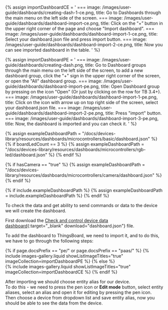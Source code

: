 
{% assign importDashboardCE = '
    ===
        image: /images/user-guide/dashboards/creating-dash-1-ce.png,
        title: Go to Dashboards through the main menu on the left side of the screen.
    ===
        image: /images/user-guide/dashboards/dashboard-import-ce.png,
        title: Click on the “+” button in the upper right corner of the page and choose "Import dashboard".
    ===
        image: /images/user-guide/dashboards/dashboard-import-1-ce.png,
        title: Select your dashboard.json file and press import button. 
    ===
        image: /images/user-guide/dashboards/dashboard-import-2-ce.png,
        title: Now you can see imported dashboard in the table.
'
%}

{% assign importDashboardPE = '
    ===
        image: /images/user-guide/dashboards/creating-dash.png,
        title: Go to Dashboard groups through the main menu on the left side of the screen, to add a new dashboard group, click the "+" sign in the upper right corner of the screen, or open the "All" dashboard group.
    ===
        image: /images/user-guide/dashboards/dashboard-import-pe.png,
        title: Open Dashboard group by pressing on the icon "Open" (Or just by clicking on the row for TB 3.4+).
    ===
        image: /images/user-guide/dashboards/dashboard-import-1-pe.png,
        title: Click on the icon with arrow up on top right side of the screen, select your dashboard.json file.
    ===
        image: /images/user-guide/dashboards/dashboard-import-2-pe.png,
        title: Press "import" button.
    ===
        image: /images/user-guide/dashboards/dashboard-import-3-pe.png,
        title: Now, the dashboard is imported and you can check it.
'
%}

{% assign exampleDashboardPath = "/docs/devices-library/resources/dashboards/microcontrollers/basic/dashboard.json" %}
{% if boardLedCount == 3 %}
{% assign exampleDashboardPath = "/docs/devices-library/resources/dashboards/microcontrollers/rgb-led/dashboard.json" %}
{% endif %}

{% if hasCamera == "true" %}
{% assign exampleDashboardPath = "/docs/devices-library/resources/dashboards/microcontrollers/camera/dashboard.json" %}
{% endif %}

{% if include.exampleDashboardPath %}
{% assign exampleDashboardPath = include.exampleDashboardPath %}
{% endif %}

To check the data and get ability to send commands or data to the device we will create the dashboard.

First download the [Check and control device data dashboard]({{exampleDashboardPath}}){:target="_blank" download="dashboard.json"} file.

To add the dashboard to ThingsBoard, we need to import it, and to do this, we have to go through the following steps:  


{% if page.docsPrefix == "pe/" or page.docsPrefix == "paas/" %}
    {% include images-gallery.liquid showListImageTitles="true" imageCollection=importDashboardPE %}
{% else %}  
    {% include images-gallery.liquid showListImageTitles="true" imageCollection=importDashboardCE %}
{% endif %} 

After importing we should choose entity alias for our device.  
To do this - we need to press the pen icon or **Edit mode** button, select entity aliases, select an alias and open it for editing by pressing the pen icon.    
Then choose a device from dropdown list and save entity alias, now you should be able to see the data from the device.     
